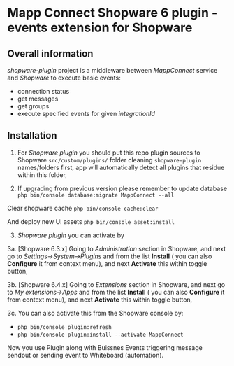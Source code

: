 # Mapp Connect Shopware 6 plugin - events extension for Shopware #

## Overall information ##

*shopware-plugin* project is a middleware between *MappConnect* service and *Shopware*
to execute basic events:

* connection status
* get messages
* get groups
* execute specified events for given *integrationId*

## Installation ##

1. For *Shopware plugin* you should put this repo plugin sources to Shopware `src/custom/plugins/` folder cleaning `shopware-plugin` names/folders first,
   app will automatically detect all plugins that residue within this folder,

2. If upgrading from previous version please remember to update database
   `php bin/console database:migrate MappConnect --all`

Clear shopware cache
`php bin/console cache:clear`

And deploy new UI assets
`php bin/console asset:install`

3. *Shopware plugin* you can activate by

3a. [Shopware 6.3.x] Going to *Administration* section in Shopware, and next go to *Settings->System->Plugins* and from the list **Install** ( you can also **Configure** it from context menu), and next **Activate** this within toggle button,

3b. [Shopware 6.4.x] Going to *Extensions* section in Shopware, and next go to *My extensions->Apps* and from the list **Install** ( you can also **Configure** it from context menu), and next **Activate** this within toggle button,

3c. You can also activate this from the Shopware console by:

* `php bin/console plugin:refresh`
* `php bin/console plugin:install --activate MappConnect`

Now you use Plugin along with Buissnes Events triggering message sendout or sending event to Whiteboard (automation).
